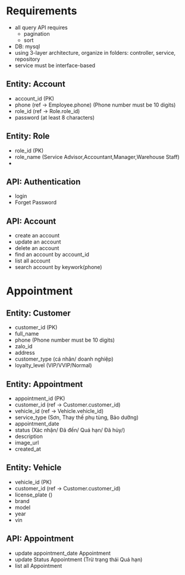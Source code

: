 # Requirements
- all query API requires
  - pagination
  - sort
- DB: mysql
- using 3-layer architecture, organize in folders: controller, service, repository
- service must be interface-based

## Entity: Account
- account_id (PK)
- phone (ref -> Employee.phone) (Phone number must be 10 digits)
- role_id (ref -> Role.role_id)
- password (at least 8 characters)
## Entity: Role
- role_id (PK)
- role_name (Service Advisor,Accountant,Manager,Warehouse Staff)
-
## API: Authentication
- login
- Forget Password

## API: Account
- create an account
- update an account
- delete an account
- find an account by account_id
- list all account
- search account by keywork(phone)

# Appointment
## Entity: Customer
- customer_id (PK)
- full_name
- phone (Phone number must be 10 digits)
- zalo_id
- address 
- customer_type (cá nhân/ doanh nghiệp)
- loyalty_level (VIP/VVIP/Normal)

## Entity: Appointment
- appointment_id (PK)
- customer_id (ref -> Customer.customer_id)
- vehicle_id (ref -> Vehicle.vehicle_id)
- service_type (Sơn, Thay thế phụ tùng, Bảo dưỡng)
- appointment_date
- status (Xác nhận/ Đã đến/ Quá hạn/ Đã hủy/)
- description
- image_url
- created_at

## Entity: Vehicle
- vehicle_id (PK)
- customer_id (ref -> Customer.customer_id)
- license_plate ()
- brand 
- model
- year
- vin 

## API: Appointment
- update appointment_date Appointment
- update Status Appointment (Trừ trạng thái Quá hạn)
- list all Appointment
